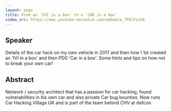 ```yaml
---
layout: page
title: From an 'IVI in a box' to a 'CAR in a box'
video_src: https://www.youtube-nocookie.com/embed/e_7PklFoJe8
---
```


Speaker 
-----------------
Details of the car hack on my own vehicle in 2017 and then how I 1st created an 'IVI in a box' and then PD0 'Car in a box'. Some hints and tips on how not to break your own car!

Abstract
-----------------
Network / security architect that has a passion for car hacking, found vulnerabilities in his own car and also private Car bug bounties. Now runs Car Hacking Village UK and is part of the team behind CHV at defcon
